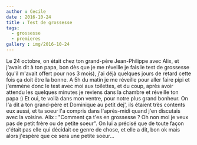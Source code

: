```yaml
---
author : Cecile
date : 2016-10-24
title : Test de grossesse
tags:
  - grossesse
  - premieres
gallery : img/2016-10-24
---
```


Le 24 octobre, on était chez ton grand-père Jean-Philippe avec Alix, et j'avais dit à ton papa, bon dès que je me réveille je fais le test de grossesse (qu'il m'avait offert pour nos 3 mois), j'ai déjà quelques jours de retard cette fois ça doit être la bonne. A 5h du matin je me réveille pour aller faire pipi et j'emmène donc le test avec moi aux toilettes, et du coup, après avoir attendu les quelques minutes je reviens dans la chambre et réveille ton papa :) 
Et oui, te voilà dans mon ventre, pour notre plus grand bonheur. On l'a dit a ton grand-père et Dominique au petit dej', ils étaient très contents eux aussi, et ta soeur l'a compris dans l'après-midi quand j'en discutais avec la voisine. Alix : "Comment ça t'es en grossesse ? Oh non moi je veux pas de petit frère ou de petite soeur". On lui a précisé que de toute façon c'était pas elle qui décidait ce genre de chose, et elle a dit, bon ok mais alors j'espère que ce sera une petite soeur...
